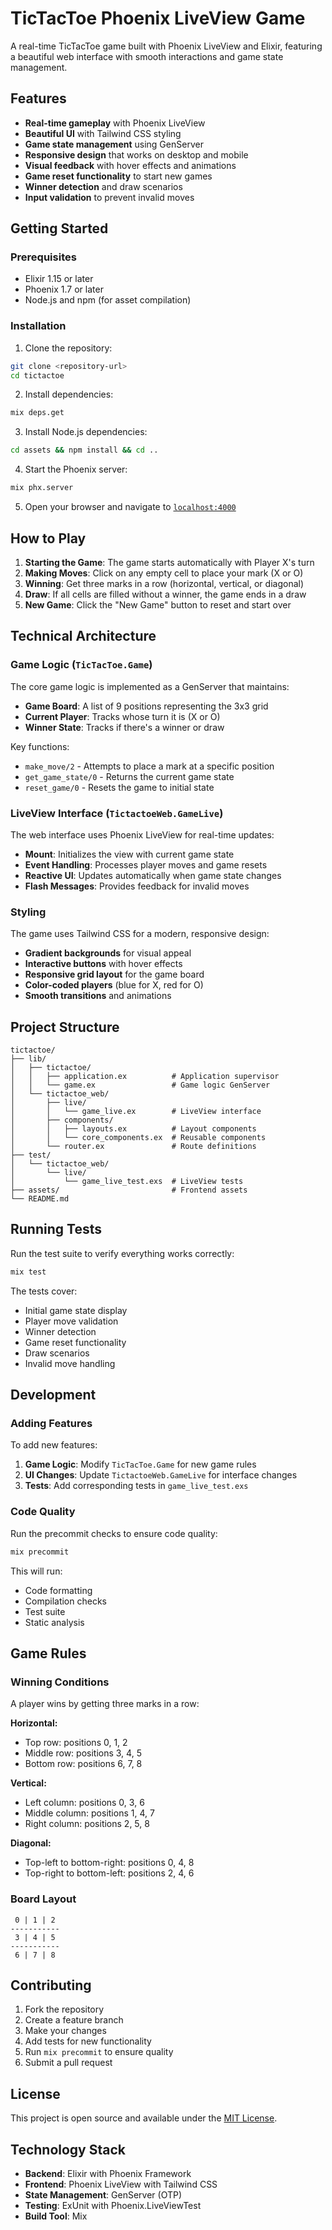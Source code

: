 # TicTacToe Phoenix LiveView Game

A real-time TicTacToe game built with Phoenix LiveView and Elixir, featuring a beautiful web interface with smooth interactions and game state management.

## Features

- **Real-time gameplay** with Phoenix LiveView
- **Beautiful UI** with Tailwind CSS styling
- **Game state management** using GenServer
- **Responsive design** that works on desktop and mobile
- **Visual feedback** with hover effects and animations
- **Game reset functionality** to start new games
- **Winner detection** and draw scenarios
- **Input validation** to prevent invalid moves

## Getting Started

### Prerequisites

- Elixir 1.15 or later
- Phoenix 1.7 or later
- Node.js and npm (for asset compilation)

### Installation

1. Clone the repository:
```bash
git clone <repository-url>
cd tictactoe
```

2. Install dependencies:
```bash
mix deps.get
```

3. Install Node.js dependencies:
```bash
cd assets && npm install && cd ..
```

4. Start the Phoenix server:
```bash
mix phx.server
```

5. Open your browser and navigate to [`localhost:4000`](http://localhost:4000)

## How to Play

1. **Starting the Game**: The game starts automatically with Player X's turn
2. **Making Moves**: Click on any empty cell to place your mark (X or O)
3. **Winning**: Get three marks in a row (horizontal, vertical, or diagonal)
4. **Draw**: If all cells are filled without a winner, the game ends in a draw
5. **New Game**: Click the "New Game" button to reset and start over

## Technical Architecture

### Game Logic (`TicTacToe.Game`)

The core game logic is implemented as a GenServer that maintains:
- **Game Board**: A list of 9 positions representing the 3x3 grid
- **Current Player**: Tracks whose turn it is (X or O)
- **Winner State**: Tracks if there's a winner or draw

Key functions:
- `make_move/2` - Attempts to place a mark at a specific position
- `get_game_state/0` - Returns the current game state
- `reset_game/0` - Resets the game to initial state

### LiveView Interface (`TictactoeWeb.GameLive`)

The web interface uses Phoenix LiveView for real-time updates:
- **Mount**: Initializes the view with current game state
- **Event Handling**: Processes player moves and game resets
- **Reactive UI**: Updates automatically when game state changes
- **Flash Messages**: Provides feedback for invalid moves

### Styling

The game uses Tailwind CSS for a modern, responsive design:
- **Gradient backgrounds** for visual appeal
- **Interactive buttons** with hover effects
- **Responsive grid layout** for the game board
- **Color-coded players** (blue for X, red for O)
- **Smooth transitions** and animations

## Project Structure

```
tictactoe/
├── lib/
│   ├── tictactoe/
│   │   ├── application.ex          # Application supervisor
│   │   └── game.ex                 # Game logic GenServer
│   └── tictactoe_web/
│       ├── live/
│       │   └── game_live.ex        # LiveView interface
│       ├── components/
│       │   ├── layouts.ex          # Layout components
│       │   └── core_components.ex  # Reusable components
│       └── router.ex               # Route definitions
├── test/
│   └── tictactoe_web/
│       └── live/
│           └── game_live_test.exs  # LiveView tests
├── assets/                         # Frontend assets
└── README.md
```

## Running Tests

Run the test suite to verify everything works correctly:

```bash
mix test
```

The tests cover:
- Initial game state display
- Player move validation
- Winner detection
- Game reset functionality
- Draw scenarios
- Invalid move handling

## Development

### Adding Features

To add new features:

1. **Game Logic**: Modify `TicTacToe.Game` for new game rules
2. **UI Changes**: Update `TictactoeWeb.GameLive` for interface changes
3. **Tests**: Add corresponding tests in `game_live_test.exs`

### Code Quality

Run the precommit checks to ensure code quality:

```bash
mix precommit
```

This will run:
- Code formatting
- Compilation checks
- Test suite
- Static analysis

## Game Rules

### Winning Conditions

A player wins by getting three marks in a row:

**Horizontal:**
- Top row: positions 0, 1, 2
- Middle row: positions 3, 4, 5
- Bottom row: positions 6, 7, 8

**Vertical:**
- Left column: positions 0, 3, 6
- Middle column: positions 1, 4, 7
- Right column: positions 2, 5, 8

**Diagonal:**
- Top-left to bottom-right: positions 0, 4, 8
- Top-right to bottom-left: positions 2, 4, 6

### Board Layout

```
 0 | 1 | 2 
-----------
 3 | 4 | 5 
-----------
 6 | 7 | 8 
```

## Contributing

1. Fork the repository
2. Create a feature branch
3. Make your changes
4. Add tests for new functionality
5. Run `mix precommit` to ensure quality
6. Submit a pull request

## License

This project is open source and available under the [MIT License](LICENSE).

## Technology Stack

- **Backend**: Elixir with Phoenix Framework
- **Frontend**: Phoenix LiveView with Tailwind CSS
- **State Management**: GenServer (OTP)
- **Testing**: ExUnit with Phoenix.LiveViewTest
- **Build Tool**: Mix